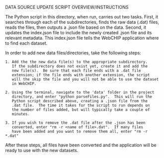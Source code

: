 DATA SOURCE UPDATE SCRIPT OVERVIEW/INSTRUCTIONS

The Python script in this directory, when run, carries out two tasks.
First, it searches through each of the subdirectories, finds the raw 
data (.dat) files, reads the files, then outputs a .json file based 
on the data.  Second, it updates the index.json file to include the 
newly created .json file and its relevant metadata.  This index.json
file tells the WebCHIP application where to find each dataset.

In order to add new data files/directories, take the following steps:

	1. Add the the new data file(s) to the appropriate subdirectory.
	   If the subdirectory does not exist yet, create it and add the
	   new file(s).  Be sure that each file ends with a .dat file
	   extension; if the file ends with another extension, the script
	   will the skip the file and you will not be able to use the dataset
	   in WebCHIP.

	2. Using the terminal, navigate to the 'data' folder in the project
	   directory, and enter "python parseFiles.py".  This will run the
	   Python script described above, creating a .json file from the 
	   .dat file.  The time it takes for the script to run depends on 
	   the number of files added, but will typically take a couple of 
	   minutes.

	3. If you wish to remove the .dat file after the .json has been 
	   converted, enter "rm -r <name of file>.dat".  If many files
	   have been added and you want to remove them all, enter "rm -r *.dat"

After these steps, all files have been converted and the application will 
be ready to use with the new datasets.